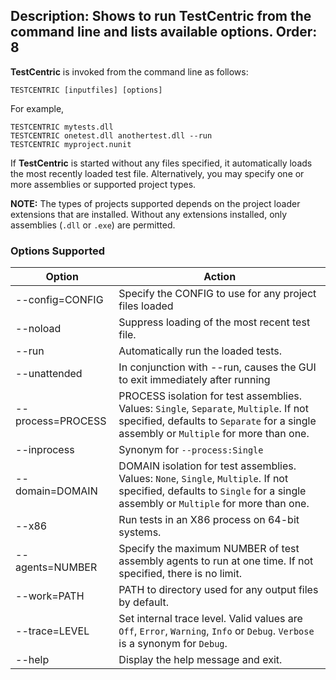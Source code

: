 Description: Shows to run TestCentric from the command line and lists available options.
Order: 8
---
**TestCentric** is invoked from the command line as follows:

```
TESTCENTRIC [inputfiles] [options]
```

For example,

```
TESTCENTRIC mytests.dll
TESTCENTRIC onetest.dll anothertest.dll --run
TESTCENTRIC myproject.nunit
```

If **TestCentric** is started without any files specified, it automatically loads the most recently loaded test file. Alternatively, you may specify one or more assemblies or supported project types. 

**NOTE:** The types of projects supported depends on the project loader extensions that are installed. Without any extensions installed, only assemblies (`.dll` or `.exe`) are permitted.

### Options Supported

Option            | Action
------------------|--------
--config=CONFIG   | Specify the CONFIG to use for any project files loaded
--noload          | Suppress loading of the most recent test file.
--run             | Automatically run the loaded tests.
--unattended      | In conjunction with --run, causes the GUI to exit immediately after running
--process=PROCESS | PROCESS isolation for test assemblies. Values: `Single`, `Separate`, `Multiple`. If not specified, defaults to `Separate` for a single assembly or `Multiple` for more than one.
--inprocess       | Synonym for `--process:Single`
--domain=DOMAIN   | DOMAIN isolation for test assemblies. Values: `None`, `Single`, `Multiple`. If not specified, defaults to `Single` for a single assembly or `Multiple` for more than one.
--x86             | Run tests in an X86 process on 64-bit systems.
--agents=NUMBER   | Specify the maximum NUMBER of test assembly agents to run at one time. If not specified, there is no limit.
--work=PATH       | PATH to directory used for any output files by default.
--trace=LEVEL     | Set internal trace level. Valid values are `Off`, `Error`, `Warning`, `Info` or `Debug`. `Verbose` is a synonym for `Debug`.
--help            | Display the help message and exit.
